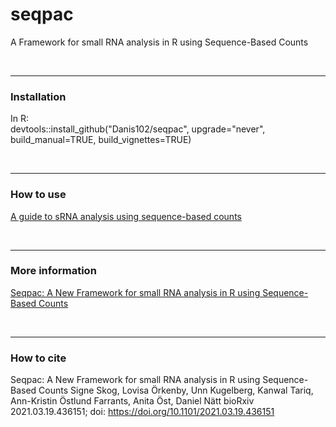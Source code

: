 # seqpac
A Framework for small RNA analysis in R using Sequence-Based Counts

<br>

---
### Installation
In R:<br>
devtools::install_github("Danis102/seqpac", upgrade="never", build_manual=TRUE, build_vignettes=TRUE)

<br>

---
### How to use 
[A guide to sRNA analysis using sequence-based counts](https://github.com/Danis102/seqpac/docs/seqpac_A_guide_to_sRNA_analysis_using_sequence_based_counts.Rmd)

<br>

---
### More information
[Seqpac: A New Framework for small RNA analysis in R using Sequence-Based Counts](https://www.biorxiv.org/content/10.1101/2021.03.19.436151v1)

<br>

---
### How to cite
Seqpac: A New Framework for small RNA analysis in R using Sequence-Based Counts
Signe Skog, Lovisa Örkenby, Unn Kugelberg, Kanwal Tariq, Ann-Kristin Östlund Farrants, Anita Öst, Daniel Nätt
bioRxiv 2021.03.19.436151; doi: https://doi.org/10.1101/2021.03.19.436151 
